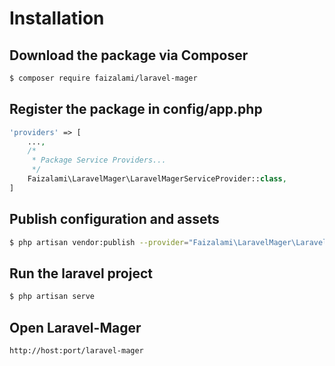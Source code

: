 # Installation

## Download the package via Composer
```bash
$ composer require faizalami/laravel-mager
```

## Register the package in config/app.php
```php
'providers' => [
    ...,
    /*
     * Package Service Providers...
     */
    Faizalami\LaravelMager\LaravelMagerServiceProvider::class,
]
```

## Publish configuration and assets
```bash
$ php artisan vendor:publish --provider="Faizalami\LaravelMager\LaravelMagerServiceProvider" --force
```

## Run the laravel project
```bash
$ php artisan serve
```

## Open Laravel-Mager
`http://host:port/laravel-mager`
